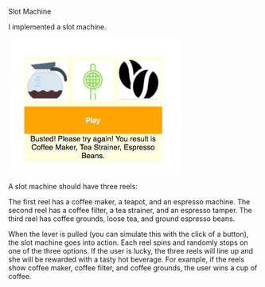 Slot Machine

I implemented a slot machine.
 
![ScreenShot](/img/Expresso_Bar_Slot_Machine.png)


A slot machine should have three reels:

The first reel has a coffee maker, a teapot, and an espresso machine.
The second reel has a coffee filter, a tea strainer, and an espresso tamper.
The third reel has coffee grounds, loose tea, and ground espresso beans.

When the lever is pulled (you can simulate this with the click of a button), the slot machine goes into action. 
Each reel spins and randomly stops on one of the three options. If the user is lucky, the three reels will line up and she will be rewarded with a tasty hot beverage. 
For example, if the reels show coffee maker, coffee filter, and coffee grounds, the user wins a cup of coffee.

